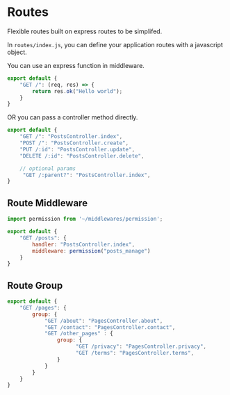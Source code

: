 # Routes

Flexible routes built on express routes to be simplifed.

In `routes/index.js`, you can define your application routes with a javascript object.

You can use an express function in middleware.

``` javascript
export default {
    "GET /": (req, res) => {
        return res.ok("Hello world");
    }
}
```

OR you can pass a controller method directly.

``` javascript
export default {
    "GET /": "PostsController.index",
    "POST /": "PostsController.create",
    "PUT /:id": "PostsController.update",
    "DELETE /:id": "PostsController.delete",

    // optional params
     "GET /:parent?": "PostsController.index",
}
```

## Route Middleware

``` javascript
import permission from '~/middlewares/permission';

export default {
    "GET /posts": {
        handler: "PostsController.index",
        middleware: permission("posts_manage")
    }
}
```


## Route Group

``` javascript
export default {
    "GET /pages": {
        group: {
            "GET /about": "PagesController.about",
            "GET /contact": "PagesController.contact",
            "GET /other_pages" : {
                group: {
                      "GET /privacy": "PagesController.privacy",
                      "GET /terms": "PagesController.terms",
                }
            }
        }
    }
}
```
